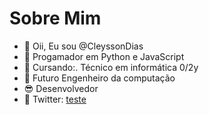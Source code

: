 <h1>Sobre Mim</h1>

- 👋 Oii, Eu sou @CleyssonDias
- 👀 Progamador em Python e JavaScript
- 🌱 Cursando:. Técnico em informática 0/2y
- 💞️ Futuro Engenheiro da computação 
- 😎 Desenvolvedor
- 🐥 Twitter: <a href="#">teste</a>
